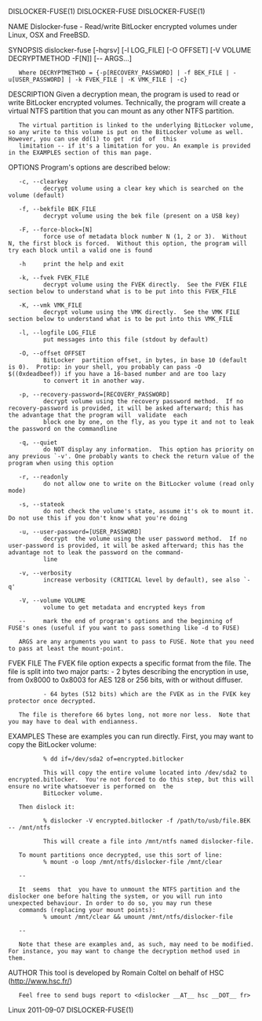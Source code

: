 DISLOCKER-FUSE(1)                                                                        DISLOCKER-FUSE                                                                       DISLOCKER-FUSE(1)

NAME
       Dislocker-fuse - Read/write BitLocker encrypted volumes under Linux, OSX and FreeBSD.

SYNOPSIS
       dislocker-fuse [-hqrsv] [-l LOG_FILE] [-O OFFSET] [-V VOLUME DECRYPTMETHOD -F[N]] [-- ARGS...]

       Where DECRYPTMETHOD = {-p[RECOVERY_PASSWORD] | -f BEK_FILE | -u[USER_PASSWORD] | -k FVEK_FILE | -K VMK_FILE | -c}

DESCRIPTION
       Given a decryption mean, the program is used to read or write BitLocker encrypted volumes. Technically, the program will create a virtual NTFS partition that you can mount as any other
       NTFS partition.

       The virtual partition is linked to the underlying BitLocker volume, so any write to this volume is put on the BitLocker volume as well. However, you can use dd(1) to get  rid  of  this
       limitation -- if it's a limitation for you. An example is provided in the EXAMPLES section of this man page.

OPTIONS
       Program's options are described below:

       -c, --clearkey
              decrypt volume using a clear key which is searched on the volume (default)

       -f, --bekfile BEK_FILE
              decrypt volume using the bek file (present on a USB key)

       -F, --force-block=[N]
              force use of metadata block number N (1, 2 or 3).  Without N, the first block is forced.  Without this option, the program will try each block until a valid one is found

       -h     print the help and exit

       -k, --fvek FVEK_FILE
              decrypt volume using the FVEK directly.  See the FVEK FILE section below to understand what is to be put into this FVEK_FILE

       -K, --vmk VMK_FILE
              decrypt volume using the VMK directly.  See the VMK FILE section below to understand what is to be put into this VMK_FILE

       -l, --logfile LOG_FILE
              put messages into this file (stdout by default)

       -O, --offset OFFSET
              BitLocker  partition offset, in bytes, in base 10 (default is 0).  Protip: in your shell, you probably can pass -O $((0xdeadbeef)) if you have a 16-based number and are too lazy
              to convert it in another way.

       -p, --recovery-password=[RECOVERY_PASSWORD]
              decrypt volume using the recovery password method.  If no recovery-password is provided, it will be asked afterward; this has the advantage that the program will  validate  each
              block one by one, on the fly, as you type it and not to leak the password on the commandline

       -q, --quiet
              do NOT display any information.  This option has priority on any previous `-v'. One probably wants to check the return value of the program when using this option

       -r, --readonly
              do not allow one to write on the BitLocker volume (read only mode)

       -s, --stateok
              do not check the volume's state, assume it's ok to mount it.  Do not use this if you don't know what you're doing

       -u, --user-password=[USER_PASSWORD]
              decrypt  the volume using the user password method.  If no user-password is provided, it will be asked afterward; this has the advantage not to leak the password on the command‐
              line

       -v, --verbosity
              increase verbosity (CRITICAL level by default), see also `-q'

       -V, --volume VOLUME
              volume to get metadata and encrypted keys from

       --     mark the end of program's options and the beginning of FUSE's ones (useful if you want to pass something like -d to FUSE)

       ARGS are any arguments you want to pass to FUSE. Note that you need to pass at least the mount-point.

FVEK FILE
       The FVEK file option expects a specific format from the file. The file is split into two major parts:
              - 2 bytes describing the encryption in use, from 0x8000 to 0x8003 for AES 128 or 256 bits, with or without diffuser.

              - 64 bytes (512 bits) which are the FVEK as in the FVEK key protector once decrypted.

       The file is therefore 66 bytes long, not more nor less.  Note that you may have to deal with endianness.

EXAMPLES
       These are examples you can run directly.  First, you may want to copy the BitLocker volume:

              % dd if=/dev/sda2 of=encrypted.bitlocker

              This will copy the entire volume located into /dev/sda2 to encrypted.bitlocker.  You're not forced to do this step, but this will ensure no write whatsoever is performed on  the
              BitLocker volume.

       Then dislock it:

              % dislocker -V encrypted.bitlocker -f /path/to/usb/file.BEK -- /mnt/ntfs

              This will create a file into /mnt/ntfs named dislocker-file.

       To mount partitions once decrypted, use this sort of line:
              % mount -o loop /mnt/ntfs/dislocker-file /mnt/clear

       --

       It  seems  that  you have to unmount the NTFS partition and the dislocker one before halting the system, or you will run into unexpected behaviour. In order to do so, you may run these
       commands (replacing your mount points):
              % umount /mnt/clear && umount /mnt/ntfs/dislocker-file

       --

       Note that these are examples and, as such, may need to be modified. For instance, you may want to change the decryption method used in them.

AUTHOR
       This tool is developed by Romain Coltel on behalf of HSC (http://www.hsc.fr/)

       Feel free to send bugs report to <dislocker __AT__ hsc __DOT__ fr>

Linux                                                                                      2011-09-07                                                                         DISLOCKER-FUSE(1)
